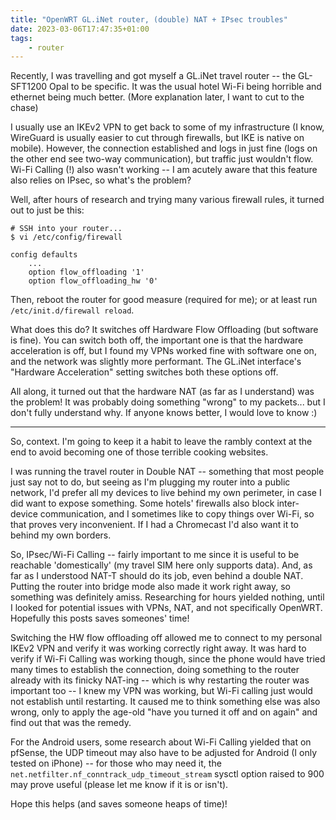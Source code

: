 ```yaml
---
title: "OpenWRT GL.iNet router, (double) NAT + IPsec troubles"
date: 2023-03-06T17:47:35+01:00
tags:
    - router
---
```


Recently, I was travelling and got myself a GL.iNet travel router -- the GL-SFT1200 Opal to be specific. It was the usual hotel Wi-Fi being horrible and ethernet being much better. (More explanation later, I want to cut to the chase)

I usually use an IKEv2 VPN to get back to some of my infrastructure (I know, WireGuard is usually easier to cut through firewalls, but IKE is native on mobile). However, the connection established and logs in just fine (logs on the other end see two-way communication), but traffic just wouldn't flow. Wi-Fi Calling (!) also wasn't working -- I am acutely aware that this feature also relies on IPsec, so what's the problem?

Well, after hours of research and trying many various firewall rules, it turned out to just be this:

```
# SSH into your router...
$ vi /etc/config/firewall

config defaults
    ...
    option flow_offloading '1'
    option flow_offloading_hw '0'
```

Then, reboot the router for good measure (required for me); or at least run `/etc/init.d/firewall reload`.

What does this do? It switches off Hardware Flow Offloading (but software is fine). You can switch both off, the important one is that the hardware acceleration is off, but I found my VPNs worked fine with software one on, and the network was slightly more performant. The GL.iNet interface's "Hardware Acceleration" setting switches both these options off.

All along, it turned out that the hardware NAT (as far as I understand) was the problem! It was probably doing something "wrong" to my packets... but I don't fully understand why. If anyone knows better, I would love to know :)

---

So, context. I'm going to keep it a habit to leave the rambly context at the end to avoid becoming one of those terrible cooking websites.

I was running the travel router in Double NAT -- something that most people just say not to do, but seeing as I'm plugging my router into a public network, I'd prefer all my devices to live behind my own perimeter, in case I did want to expose something. Some hotels' firewalls also block inter-device communication, and I sometimes like to copy things over Wi-Fi, so that proves very inconvenient. If I had a Chromecast I'd also want it to behind my own borders.

So, IPsec/Wi-Fi Calling -- fairly important to me since it is useful to be reachable 'domestically' (my travel SIM here only supports data). And, as far as I understood NAT-T should do its job, even behind a double NAT. Putting the router into bridge mode also made it work right away, so something was definitely amiss. Researching for hours yielded nothing, until I looked for potential issues with VPNs, NAT, and not specifically OpenWRT. Hopefully this posts saves someones' time!

Switching the HW flow offloading off allowed me to connect to my personal IKEv2 VPN and verify it was working correctly right away. It was hard to verify if Wi-Fi Calling was working though, since the phone would have tried many times to establish the connection, doing something to the router already with its finicky NAT-ing -- which is why restarting the router was important too -- I knew my VPN was working, but Wi-Fi calling just would not establish until restarting. It caused me to think something else was also wrong, only to apply the age-old "have you turned it off and on again" and find out that was the remedy.

For the Android users, some research about Wi-Fi Calling yielded that on pfSense, the UDP timeout may also have to be adjusted for Android (I only tested on iPhone) -- for those who may need it, the `net.netfilter.nf_conntrack_udp_timeout_stream` sysctl option raised to 900 may prove useful (please let me know if it is or isn't).

Hope this helps (and saves someone heaps of time)!
